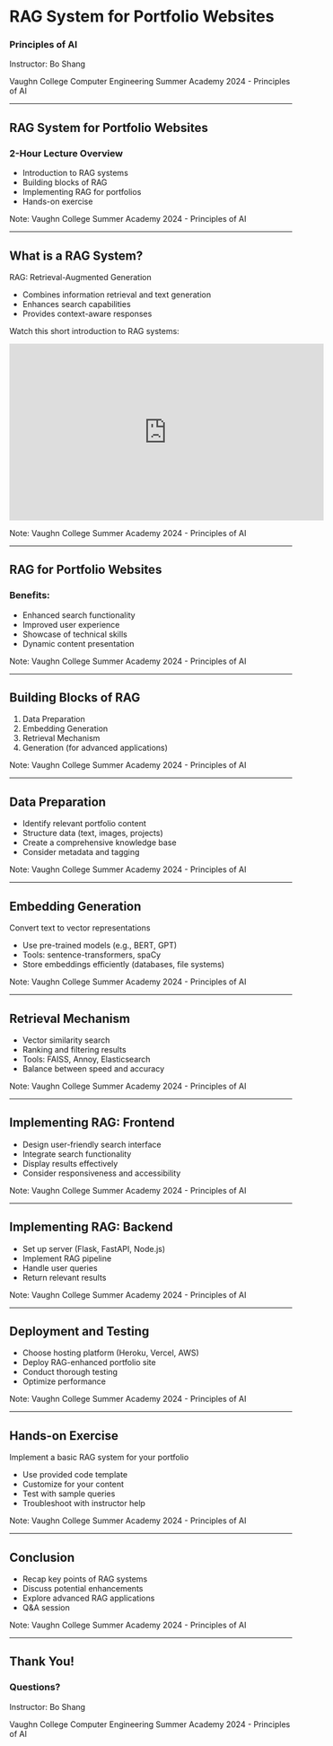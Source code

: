 # RAG System for Portfolio Websites

### Principles of AI

Instructor: Bo Shang

Vaughn College Computer Engineering Summer Academy 2024 - Principles of AI

---

## RAG System for Portfolio Websites

### 2-Hour Lecture Overview

- Introduction to RAG systems
- Building blocks of RAG
- Implementing RAG for portfolios
- Hands-on exercise

Note: Vaughn College Summer Academy 2024 - Principles of AI

---

## What is a RAG System?

RAG: Retrieval-Augmented Generation

- Combines information retrieval and text generation
- Enhances search capabilities
- Provides context-aware responses

Watch this short introduction to RAG systems:

<iframe width="560" height="315" src="https://www.youtube.com/embed/T-D1OfcDW1M?si=P1hBpVFEjWrsFkWc" frameborder="0" allow="accelerometer; autoplay; clipboard-write; encrypted-media; gyroscope; picture-in-picture" allowfullscreen></iframe>

Note: Vaughn College Summer Academy 2024 - Principles of AI

---

## RAG for Portfolio Websites

### Benefits:

- Enhanced search functionality
- Improved user experience
- Showcase of technical skills
- Dynamic content presentation

Note: Vaughn College Summer Academy 2024 - Principles of AI

---

## Building Blocks of RAG

1. Data Preparation
2. Embedding Generation
3. Retrieval Mechanism
4. Generation (for advanced applications)

Note: Vaughn College Summer Academy 2024 - Principles of AI

---

## Data Preparation

- Identify relevant portfolio content
- Structure data (text, images, projects)
- Create a comprehensive knowledge base
- Consider metadata and tagging

Note: Vaughn College Summer Academy 2024 - Principles of AI

---

## Embedding Generation

Convert text to vector representations

- Use pre-trained models (e.g., BERT, GPT)
- Tools: sentence-transformers, spaCy
- Store embeddings efficiently (databases, file systems)

Note: Vaughn College Summer Academy 2024 - Principles of AI

---

## Retrieval Mechanism

- Vector similarity search
- Ranking and filtering results
- Tools: FAISS, Annoy, Elasticsearch
- Balance between speed and accuracy

Note: Vaughn College Summer Academy 2024 - Principles of AI

---

## Implementing RAG: Frontend

- Design user-friendly search interface
- Integrate search functionality
- Display results effectively
- Consider responsiveness and accessibility

Note: Vaughn College Summer Academy 2024 - Principles of AI

---

## Implementing RAG: Backend

- Set up server (Flask, FastAPI, Node.js)
- Implement RAG pipeline
- Handle user queries
- Return relevant results

Note: Vaughn College Summer Academy 2024 - Principles of AI

---

## Deployment and Testing

- Choose hosting platform (Heroku, Vercel, AWS)
- Deploy RAG-enhanced portfolio site
- Conduct thorough testing
- Optimize performance

Note: Vaughn College Summer Academy 2024 - Principles of AI

---

## Hands-on Exercise

Implement a basic RAG system for your portfolio

- Use provided code template
- Customize for your content
- Test with sample queries
- Troubleshoot with instructor help

Note: Vaughn College Summer Academy 2024 - Principles of AI

---

## Conclusion

- Recap key points of RAG systems
- Discuss potential enhancements
- Explore advanced RAG applications
- Q&A session

Note: Vaughn College Summer Academy 2024 - Principles of AI

---

## Thank You!

### Questions?

Instructor: Bo Shang

Vaughn College Computer Engineering Summer Academy 2024 - Principles of AI